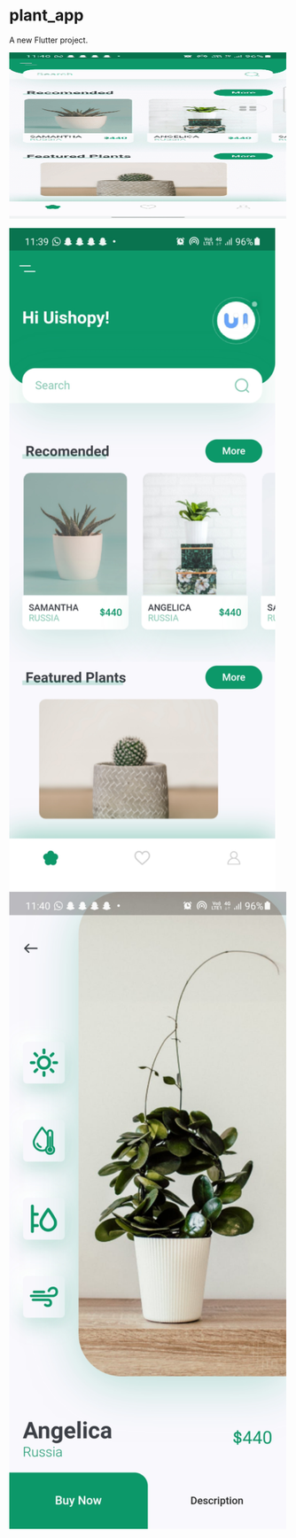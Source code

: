 # plant_app

A new Flutter project.


<p float="left">
  <img src="https://github.com/Gaurav-Krishna-Gaali/plant_app/blob/master/Screen_Recording_20210419-114052_1.gif" width="500" height="300" />

</p>

<p float="left">
  <img src="https://github.com/Gaurav-Krishna-Gaali/plant_app/blob/master/Screenshot_20210419-113954.jpg" width="480" />
  <img src="https://github.com/Gaurav-Krishna-Gaali/plant_app/blob/master/Screenshot_20210419-114004.jpg" width="500" /> 
  
</p>

